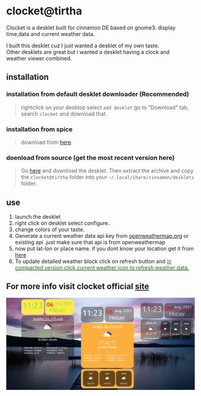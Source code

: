 
# clocket@tirtha

Clocket is a desklet built for cinnamon DE based on gnome3.
display time,data and current weather data.<br>

I built this desklet cuz I just wanted a desklet of my own taste.<br>
Other desklets are great but i wanted a desklet having a clock and <br>
weather viewer combined.<br>

## installation
### installation from default desklet downloader (Recommended)
> rightclick on your desktop
> select `add desklet`
> go to "Download" tab, search `clocket` and download that.

### installation from spice 
> download from <a href="https://cinnamon-spices.linuxmint.com/desklets/view/59">here</a>.

### doenload from source (get the most recent version here)
> Go <a href="https://github.com/tirtharajsinha/clocket/releases/latest"> here</a> and download the desklet.
> Then extract the archive and copy the `clocket@tirtha` folder into your `~/.local/share/cinnamon/desklets` folder.

## use

<ol>
<li>launch the desklet</li>
<li>right click on desklet select configure..</li>
<li>change colors of your taste.</li>
<li>Generate a current weather data api key from <a href="https://openweathermap.org/price">openweathermap.org</a> or existing api .just make sure that api is from openweathermap
</li>
<li>now put lat-lon or place name. if you dont know your location get it from <a href="https://tirtharajsinha.github.io/clocket/#latlon">here</a></li>
 <li>To update detailed weather block click on refresh button and <u><span style="color:green;"> in compacted version click current weather icon to refresh weather data.</span></u> </li>
</ol>


## For more info visit clocket official <a href="https://tirtharajsinha.github.io/clocket/">site </a> <br>

<img src="static/screenshot.png" alt ="">
